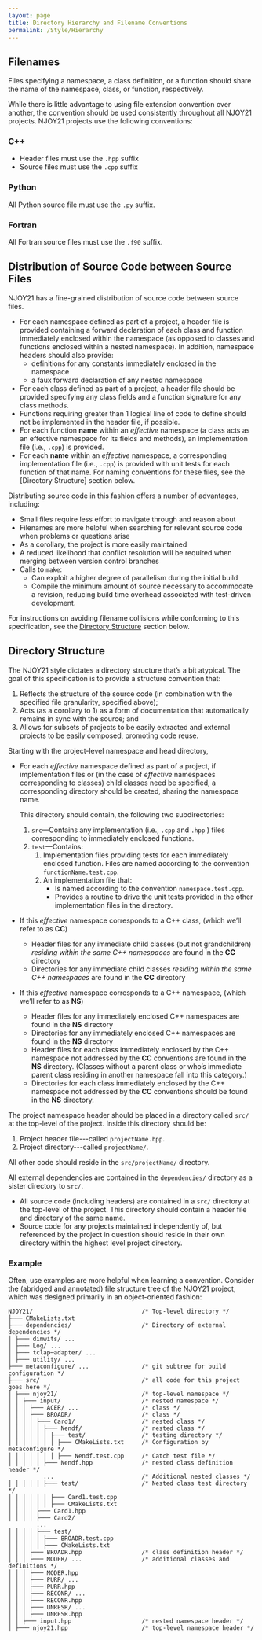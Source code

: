 ```yaml
---
layout: page
title: Directory Hierarchy and Filename Conventions
permalink: /Style/Hierarchy
---
```

## Filenames
Files specifying a namespace, a class definition, or a function should share the name of the namespace, class, or function, respectively.

While there is little advantage to using file extension convention over another, the convention should be used consistently throughout all NJOY21 projects. NJOY21 projects use the following conventions:

### C\+\+

- Header files must use the `.hpp` suffix
- Source files must use the `.cpp` suffix

### Python
All Python source file must use the `.py` suffix.

### Fortran
All Fortran source files must use the `.f90` suffix.

## Distribution of Source Code between Source Files
NJOY21 has a fine-grained distribution of source code between source files.

- For each namespace defined as part of a project, a header file is provided containing a forward declaration of each class and function immediately enclosed within the namespace (as opposed to classes and functions enclosed within a nested namespace). In addition, namespace headers should also provide:
	- definitions for any constants immediately enclosed in the namespace
	- a faux forward declaration of any nested namespace
- For each class defined as part of a project, a header file should be provided specifying any class fields and a function signature for any class methods.
- Functions requiring greater than 1 logical line of code to define should not be implemented in the header file, if possible.
- For each function **name** within an *effective* namespace (a class acts as an effective namespace for its fields and methods), an implementation file (i.e., `.cpp`) is provided.
- For each **name** within an *effective* namespace, a corresponding implementation file (i.e., `.cpp`) is provided with unit tests for each function of that name. For naming conventions for these files, see the [Directory Structure] section below.

Distributing source code in this fashion offers a number of advantages, including:

- Small files require less effort to navigate through and reason about
- Filenames are more helpful when searching for relevant source code when problems or questions arise
- As a corollary, the project is more easily maintained
- A reduced likelihood that conflict resolution will be required when merging between version control branches
- Calls to `make`:
	- Can exploit a higher degree of parallelism during the initial build 
	- Compile the minimum amount of source necessary to accommodate a revision, reducing build time overhead associated with test-driven development.

For instructions on avoiding filename collisions while conforming to this specification, see the [Directory Structure](#directory-structure) section below.

## Directory Structure
The NJOY21 style dictates a directory structure that’s a bit atypical. The goal of this specification is to provide a structure convention that:

1. Reflects the structure of the source code (in combination with the specified file granularity, specified above);
2. Acts (as a corollary to 1) as a form of documentation that automatically remains in sync with the source; and
3. Allows for subsets of projects to be easily extracted and external projects to be easily composed, promoting code reuse.

Starting with the project-level namespace and head directory,


- For each *effective* namespace defined as part of a project, if implementation files or (in the case of *effective* namespaces corresponding to classes) child classes need be specified, a corresponding directory should be created, sharing the namespace name.

  This directory should contain, the following two subdirectories:

  1. `src`—Contains any implementation (i.e., `.cpp` and `.hpp` ) files corresponding to immediately enclosed functions.
  2. `test`—Contains:
     1. Implementation files providing tests for each immediately enclosed function. Files are named according to the convention `functionName.test.cpp`.
     2. An implementation file that:
        - Is named according to the convention `namespace.test.cpp`.
        - Provides a routine to drive the unit tests provided in the other implementation files in the directory.

- If this *effective* namespace corresponds to a C\+\+ class, (which we’ll refer to as **CC**)
  - Header files for any immediate child classes (but not grandchildren) *residing within the same C\+\+ namespaces* are found in the **CC** directory
  - Directories for any immediate child classes *residing within the same C\+\+ namespaces* are found in the **CC** directory

- If this *effective* namespace corresponds to a C\+\+ namespace, (which we’ll refer to as **NS**)
  - Header files for any immediately enclosed C\+\+ namespaces are found in the **NS** directory
  - Directories for any immediately enclosed C\+\+ namespaces are found in the **NS** directory
  - Header files for each class immediately enclosed by the C\+\+ namespace not addressed by the **CC** conventions are found in the **NS** directory. (Classes without a parent class or who’s immediate parent class residing in another namespace fall into this category.)
  - Directories for each class immediately enclosed by the C\+\+ namespace not addressed by the **CC** conventions should be found in the **NS** directory.

The project namespace header should be placed in a directory called `src/` at the top-level of the project. Inside this directory should be:

 1. Project header file---called `projectName.hpp`.
 2. Project directory---called `projectName/`.

All other code should reside in the `src/projectName/` directory.

All external dependencies are contained in the `dependencies/` directory as a sister directory to `src/`.

- All source code (including headers) are contained in a `src/` directory at the top-level of the project. This directory should contain a header file and directory of the same name.
- Source code for any projects maintained independently of, but referenced by the project in question should reside in their own directory within the highest level project directory.

### Example
Often, use examples are more helpful when learning a convention. Consider the (abridged and annotated) file structure tree of the NJOY21 project, which was designed primarily in an object-oriented fashion:

```
NJOY21/                               /* Top-level directory */
├─── CMakeLists.txt
├─── dependencies/                    /* Directory of external dependencies */
│ ├─── dimwits/ ...
│ ├─── Log/ ...
│ ├─── tclap─adapter/ ...
│ ├─── utility/ ...
├─── metaconfigure/ ...               /* git subtree for build configuration */
├─── src/                             /* all code for this project goes here */
│ ├─── njoy21/                        /* top-level namespace */
│ │ ├─── input/                       /* nested namespace */
│ │ │ ├─── ACER/ ...                  /* class */
│ │ │ ├─── BROADR/                    /* class */
│ │ │ │ ├─── Card1/                   /* nested class */
│ │ │ │ │ ├─── Nendf/                 /* nested class */
│ │ │ │ │ │ ├─── test/                /* testing directory */
│ │ │ │ │ │ │ ├─── CMakeLists.txt     /* Configuration by metaconfigure */
│ │ │ │ │ │ │ ├─── Nendf.test.cpp     /* Catch test file */
│ │ │ │ │ ├─── Nendf.hpp              /* nested class definition header */
          ...                         /* Additional nested classes */
│ │ │ │ │ ├─── test/                  /* Nested class test directory */
│ │ │ │ │ │ ├─── Card1.test.cpp
│ │ │ │ │ │ ├─── CMakeLists.txt
│ │ │ │ ├─── Card1.hpp
│ │ │ │ ├─── Card2/ 
        ...
│ │ │ │ ├─── test/
│ │ │ │ │ ├─── BROADR.test.cpp
│ │ │ │ │ ├─── CMakeLists.txt
│ │ │ ├─── BROADR.hpp                 /* class definition header */
│ │ │ ├─── MODER/ ...                 /* additional classes and definitions */
│ │ │ ├─── MODER.hpp
│ │ │ ├─── PURR/ ...
│ │ │ ├─── PURR.hpp
│ │ │ ├─── RECONR/ ...
│ │ │ ├─── RECONR.hpp
│ │ │ ├─── UNRESR/ ...
│ │ │ ├─── UNRESR.hpp
│ │ ├─── input.hpp                    /* nested namespace header */
│ ├─── njoy21.hpp                     /* top-level namespace header */
```

